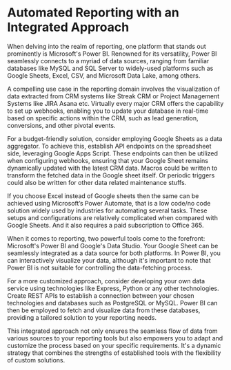 # Automated Reporting with an Integrated Approach  

When delving into the realm of reporting, one platform that stands out prominently is Microsoft's Power BI. Renowned for its versatility, Power BI seamlessly connects to a myriad of data sources, ranging from familiar databases like MySQL and SQL Server to widely-used platforms such as Google Sheets, Excel, CSV, and Microsoft Data Lake, among others.

A compelling use case in the reporting domain involves the visualization of data extracted from CRM systems like Streak CRM or Project Management Systems like JIRA Asana etc. Virtually every major CRM offers the capability to set up webhooks, enabling you to update your database in real-time based on specific actions within the CRM, such as lead generation, conversions, and other pivotal events.

For a budget-friendly solution, consider employing Google Sheets as a data aggregator. To achieve this, establish API endpoints on the spreadsheet side, leveraging Google Apps Script. These endpoints can then be utilized when configuring webhooks, ensuring that your Google Sheet remains dynamically updated with the latest CRM data. Macros could be written to transform the fetched data in the Google sheet itself. Or periodic triggers could also be written for other data related maintenance stuffs.

If you choose Excel instead of Google sheets then the same can be achieved using Microsoft’s Power Automate, that is a low code/no code solution widely used by industries for automating several tasks. These setups and configurations are relatively complicated when compared with Google Sheets. And it also requires a paid subscription to Office 365.

When it comes to reporting, two powerful tools come to the forefront: Microsoft's Power BI and Google's Data Studio. Your Google Sheet can be seamlessly integrated as a data source for both platforms. In Power BI, you can interactively visualize your data, although it's important to note that Power BI is not suitable for controlling the data-fetching process.

For a more customized approach, consider developing your own data service using technologies like Express, Python or any other technologies. Create REST APIs to establish a connection between your chosen technologies and databases such as PostgreSQL or MySQL. Power BI can then be employed to fetch and visualize data from these databases, providing a tailored solution to your reporting needs.

This integrated approach not only ensures the seamless flow of data from various sources to your reporting tools but also empowers you to adapt and customize the process based on your specific requirements. It's a dynamic strategy that combines the strengths of established tools with the flexibility of custom solutions.


